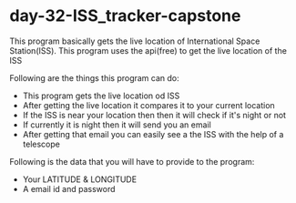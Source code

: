 # day-32-ISS_tracker-capstone

This program basically gets the live location of International Space Station(ISS). This program uses the api(free) to get the live location of the ISS

Following are the things this program can do:
  - This program gets the live location od ISS 
  - After getting the live location it compares it to your current location 
  - If the ISS is near your location then then it will check if it's night or not 
  - If currently it is night then it will send you an email 
  - After getting that email you can easily see a the ISS with the help of a telescope 

Following is the data that you will have to provide to the program:
  - Your LATITUDE & LONGITUDE
  - A email id and password
